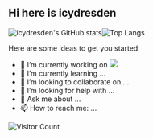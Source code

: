 ## Hi here is icydresden

![icydresden's GitHub stats](https://github-readme-stats.vercel.app/api?username=icydresden&show_icons=true&theme=tokyonight)![Top Langs](https://github-readme-stats.vercel.app/api/top-langs/?username=icydresden&layout=compact&theme=tokyonight)

Here are some ideas to get you started:

- 🔭 I’m currently working on ![](https://img.shields.io/badge/JavaScript-000000?logo=JavaScript&logoColor=FFCA28)
- 🌱 I’m currently learning ...
- 👯 I’m looking to collaborate on ...
- 🤔 I’m looking for help with ...
- 💬 Ask me about ...
- 📫 How to reach me: ...



![Visitor Count](https://profile-counter.glitch.me/icydresden/count.svg)


